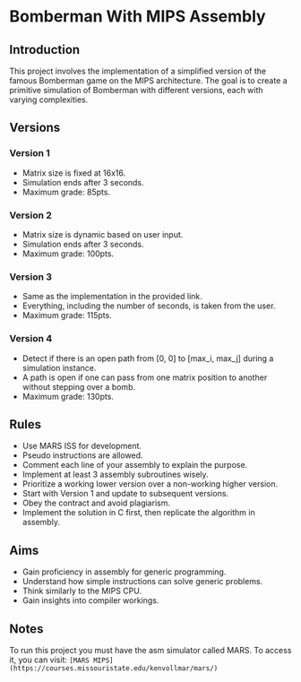 # Bomberman With MIPS Assembly

## Introduction
This project involves the implementation of a simplified version of the famous Bomberman game on the MIPS architecture. The goal is to create a primitive simulation of Bomberman with different versions, each with varying complexities.

## Versions

### Version 1
- Matrix size is fixed at 16x16.
- Simulation ends after 3 seconds.
- Maximum grade: 85pts.

### Version 2
- Matrix size is dynamic based on user input.
- Simulation ends after 3 seconds.
- Maximum grade: 100pts.

### Version 3
- Same as the implementation in the provided link.
- Everything, including the number of seconds, is taken from the user.
- Maximum grade: 115pts.

### Version 4
- Detect if there is an open path from [0, 0] to [max_i, max_j] during a simulation instance.
- A path is open if one can pass from one matrix position to another without stepping over a bomb.
- Maximum grade: 130pts.

## Rules

- Use MARS ISS for development.
- Pseudo instructions are allowed.
- Comment each line of your assembly to explain the purpose.
- Implement at least 3 assembly subroutines wisely.
- Prioritize a working lower version over a non-working higher version.
- Start with Version 1 and update to subsequent versions.
- Obey the contract and avoid plagiarism.
- Implement the solution in C first, then replicate the algorithm in assembly.

## Aims

- Gain proficiency in assembly for generic programming.
- Understand how simple instructions can solve generic problems.
- Think similarly to the MIPS CPU.
- Gain insights into compiler workings.

## Notes

To run this project you must have the asm simulator called MARS. To access it, you can visit: 
`[MARS MIPS] (https://courses.missouristate.edu/kenvollmar/mars/)`